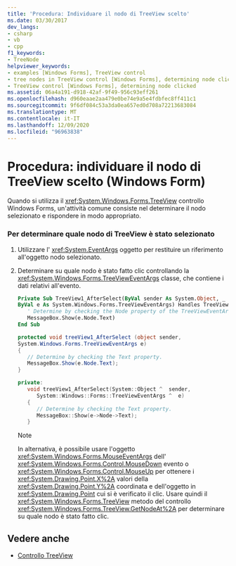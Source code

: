 ```yaml
---
title: 'Procedura: Individuare il nodo di TreeView scelto'
ms.date: 03/30/2017
dev_langs:
- csharp
- vb
- cpp
f1_keywords:
- TreeNode
helpviewer_keywords:
- examples [Windows Forms], TreeView control
- tree nodes in TreeView control [Windows Forms], determining node clicked
- TreeView control [Windows Forms], determining node clicked
ms.assetid: 06a4a191-d918-42af-9f49-956c93eff261
ms.openlocfilehash: d960eaae2aa479e0be74e9a5e4fdbfec8ff411c1
ms.sourcegitcommit: 9f6df084c53a3da0ea657ed0d708a72213683084
ms.translationtype: MT
ms.contentlocale: it-IT
ms.lasthandoff: 12/09/2020
ms.locfileid: "96963838"
---
```

# <a name="how-to-determine-which-treeview-node-was-clicked-windows-forms"></a>Procedura: individuare il nodo di TreeView scelto (Windows Form)
Quando si utilizza il <xref:System.Windows.Forms.TreeView> controllo Windows Forms, un'attività comune consiste nel determinare il nodo selezionato e rispondere in modo appropriato.  
  
### <a name="to-determine-which-treeview-node-was-clicked"></a>Per determinare quale nodo di TreeView è stato selezionato  
  
1. Utilizzare l' <xref:System.EventArgs> oggetto per restituire un riferimento all'oggetto nodo selezionato.  
  
2. Determinare su quale nodo è stato fatto clic controllando la <xref:System.Windows.Forms.TreeViewEventArgs> classe, che contiene i dati relativi all'evento.  
  
    ```vb  
    Private Sub TreeView1_AfterSelect(ByVal sender As System.Object, _  
    ByVal e As System.Windows.Forms.TreeViewEventArgs) Handles TreeView1.AfterSelect  
       ' Determine by checking the Node property of the TreeViewEventArgs.  
       MessageBox.Show(e.Node.Text)  
    End Sub  
    ```  
  
    ```csharp  
    protected void treeView1_AfterSelect (object sender,
    System.Windows.Forms.TreeViewEventArgs e)  
    {  
       // Determine by checking the Text property.  
       MessageBox.Show(e.Node.Text);  
    }  
    ```  
  
    ```cpp  
    private:  
       void treeView1_AfterSelect(System::Object ^  sender,  
          System::Windows::Forms::TreeViewEventArgs ^  e)  
       {  
          // Determine by checking the Text property.  
          MessageBox::Show(e->Node->Text);  
       }  
    ```  
  
    > [!NOTE]
    > In alternativa, è possibile usare l'oggetto <xref:System.Windows.Forms.MouseEventArgs> dell' <xref:System.Windows.Forms.Control.MouseDown> evento o <xref:System.Windows.Forms.Control.MouseUp> per ottenere i <xref:System.Drawing.Point.X%2A> valori della <xref:System.Drawing.Point.Y%2A> coordinata e dell'oggetto in <xref:System.Drawing.Point> cui si è verificato il clic. Usare quindi il <xref:System.Windows.Forms.TreeView> metodo del controllo <xref:System.Windows.Forms.TreeView.GetNodeAt%2A> per determinare su quale nodo è stato fatto clic.  
  
## <a name="see-also"></a>Vedere anche

- [Controllo TreeView](treeview-control-windows-forms.md)
